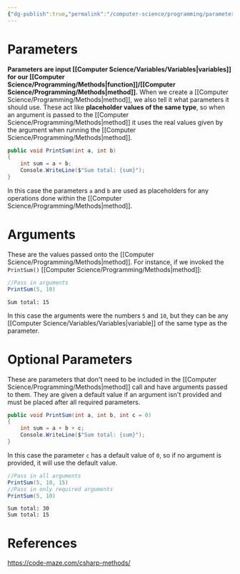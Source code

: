 ```yaml
---
{"dg-publish":true,"permalink":"/computer-science/programming/parameters-and-arguments/","tags":["unfinished","beginner"]}
---
```


# Parameters 

**Parameters are input [[Computer Science/Variables/Variables\|variables]] for our [[Computer Science/Programming/Methods\|function]]/[[Computer Science/Programming/Methods\|method]].**  When we create a [[Computer Science/Programming/Methods\|method]], we also tell it what parameters it should use. These act like **placeholder values of the same type**, so when an argument is passed to the [[Computer Science/Programming/Methods\|method]] it uses the real values given by the argument when running the [[Computer Science/Programming/Methods\|method]].

```csharp
public void PrintSum(int a, int b)
{
	int sum = a + b;
	Console.WriteLine($"Sum total: {sum}");
}
```

In this case the parameters `a` and `b` are used as placeholders for any operations done within the [[Computer Science/Programming/Methods\|method]].

# Arguments 

These are the values passed onto the [[Computer Science/Programming/Methods\|method]]. For instance, if we invoked the `PrintSum()` [[Computer Science/Programming/Methods\|method]]:

```csharp
//Pass in arguments
PrintSum(5, 10)
```
```output
Sum total: 15
```

In this case the arguments were the numbers `5` and `10`, but they can be any [[Computer Science/Variables/Variables\|variable]] of the same type as the parameter.

# Optional Parameters  

These are parameters that don't need to be included in the [[Computer Science/Programming/Methods\|method]] call and have arguments passed to them. They are given a default value if an argument isn't provided and must be placed after all required parameters.

```csharp
public void PrintSum(int a, int b, int c = 0)
{
	int sum = a + b + c;
	Console.WriteLine($"Sum total: {sum}");
}
```

In this case the parameter `c` has a default value of `0`, so if no argument is provided, it will use the default value.

```csharp
//Pass in all arguments
PrintSum(5, 10, 15)
//Pass in only required arguments
PrintSum(5, 10)
```
```output
Sum total: 30
Sum total: 15
```

# References

https://code-maze.com/csharp-methods/